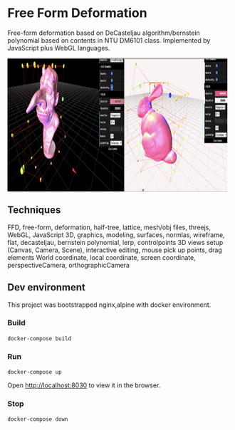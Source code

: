 # Free Form Deformation

Free-form deformation based on DeCasteljau algorithm/bernstein polynomial based on contents in NTU DM6101 class.
Implemented by JavaScript plus WebGL languages.

 <img align='middle' src="docs/5.demo.jpg" height="300" width="98%" >    

## Techniques

FFD, free-form, deformation, half-tree, lattice, mesh/obj files, threejs, WebGL, JavaScript
3D, graphics, modeling, surfaces, normlas, wireframe, flat, decasteljau, bernstein polynomial, lerp, controlpoints
3D views setup (Canvas, Camera, Scene), interactive editing, mouse pick up points, drag elements
World coordinate, local coordinate, screen coordinate, perspectiveCamera, orthographicCamera

## Dev environment

This project was bootstrapped nginx,alpine with docker environment.

### Build

    docker-compose build

### Run

    docker-compose up

Open [http://localhost:8030](http://localhost:8030) to view it in the browser.

### Stop

    docker-compose down
